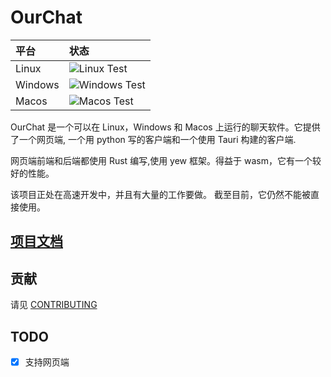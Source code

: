 # OurChat

| 平台    | 状态                                                                                                   |
| :------ | :----------------------------------------------------------------------------------------------------- |
| Linux   | ![Linux Test](https://img.shields.io/github/actions/workflow/status/skyuoi/ourchat/rust_linux.yml)     |
| Windows | ![Windows Test](https://img.shields.io/github/actions/workflow/status/skyuoi/ourchat/rust_windows.yml) |
| Macos   | ![Macos Test](https://img.shields.io/github/actions/workflow/status/skyuoi/ourchat/rust_macos.yml)     |

OurChat 是一个可以在 Linux，Windows 和 Macos 上运行的聊天软件。它提供了一个网页端, 一个用 python 写的客户端和一个使用 Tauri 构建的客户端.

网页端前端和后端都使用 Rust 编写,使用 yew 框架。得益于 wasm，它有一个较好的性能。

该项目正处在高速开发中，并且有大量的工作要做。 截至目前，它仍然不能被直接使用。

## [项目文档](https://skyuoi.github.io/OurChat/)

## 贡献

请见 [CONTRIBUTING](CONTRIBUTING-zh.md)

## TODO

- [x] 支持网页端
